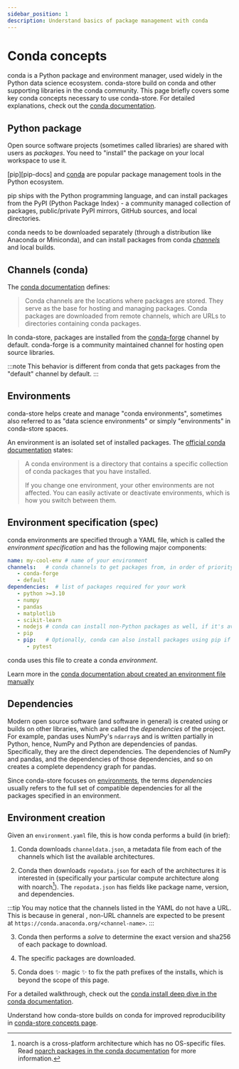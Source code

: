 ```yaml
---
sidebar_position: 1
description: Understand basics of package management with conda
---
```


# Conda concepts

conda is a Python package and environment manager, used widely in the Python data science ecosystem.
conda-store build on conda and other supporting libraries in the conda community.
This page briefly covers some key conda concepts necessary to use conda-store.
For detailed explanations, check out the [conda documentation][conda-docs].

## Python package

Open source software projects (sometimes called libraries) are shared with users as *packages*. You need to "install" the package on your local workspace to use it.

[pip][pip-docs] and [conda][conda-docs] are popular package management tools in the Python ecosystem.

pip ships with the Python programming language, and can install packages from the PyPI (Python Package Index) - a community managed collection of packages, public/private PyPI mirrors, GitHub sources, and local directories.

conda needs to be downloaded separately (through a distribution like Anaconda or Miniconda), and can install packages from conda [*channels*](#channels) and local builds.

## Channels (conda)

The [conda documentation][conda-docs-channels] defines:

> Conda channels are the locations where packages are stored. They serve as the base for hosting and managing packages. Conda packages are downloaded from remote channels, which are URLs to directories containing conda packages.

In conda-store, packages are installed from the [conda-forge][conda-forge] channel by default. <!-- NOTE: Verify? -->
conda-forge is a community maintained channel for hosting open source libraries.

:::note
This behavior is different from conda that gets packages from the "default" channel by default.
:::

## Environments

conda-store helps create and manage "conda environments", sometimes also referred to as "data science environments" or simply "environments" in conda-store spaces.

An environment is an isolated set of installed packages.
The [official conda documentation][conda-docs-environments] states:

> A conda environment is a directory that contains a specific collection of conda packages that you have installed.
>
> If you change one environment, your other environments are not affected. You can easily activate or deactivate environments, which is how you switch between them.

## Environment specification (spec)

conda environments are specified through a YAML file, which is called the *environment specification* and has the following major components:

```yaml
name: my-cool-env # name of your environment
channels:   # conda channels to get packages from, in order of priority
   - conda-forge
   - default
dependencies:  # list of packages required for your work
   - python >=3.10
   - numpy
   - pandas
   - matplotlib
   - scikit-learn
   - nodejs # conda can install non-Python packages as well, if it's available on a channel
   - pip
   - pip:   # Optionally, conda can also install packages using pip if needed
      - pytest
```

conda uses this file to create a conda *environment*.

Learn more in the [conda documentation about created an environment file manually][conda-docs-env-file]

## Dependencies

Modern open source software (and software in general) is created using or builds on other libraries, which are called the *dependencies* of the project.
For example, pandas uses NumPy's `ndarray`s and is written partially in Python, hence, NumPy and Python are dependencies of pandas.
Specifically, they are the direct dependencies.
The dependencies of NumPy and pandas, and the dependencies of those dependencies, and so on creates a complete dependency graph for pandas.

Since conda-store focuses on [environments](#environments), the terms *dependencies* usually refers to the full set of compatible dependencies for all the packages specified in an environment.

## Environment creation

Given an `environment.yaml` file, this is how conda performs a build (in brief):

1. Conda downloads `channeldata.json`, a metadata file from each of the channels which
   list the available architectures.

2. Conda then downloads `repodata.json` for each of the architectures
   it is interested in (specifically your particular compute architecture along
   with noarch[^1]). The `repodata.json` has fields like package name,
   version, and dependencies.

[^1]: noarch is a cross-platform architecture which has no OS-specific files. Read [noarch packages in the conda documentation][conda-docs-noarch] for more information.

:::tip
You may notice that the channels listed in the YAML do not have a URL. This
is because in general , non-URL channels are expected to be present at `https://conda.anaconda.org/<channel-name>`.
:::

3. Conda then performs a *solve* to determine the exact version and
   sha256 of each package to download.

4. The specific packages are downloaded.

5. Conda does :sparkles: magic :sparkles: to fix the path prefixes of the installs, which is beyond the scope of this page.

For a detailed walkthrough, check out the [conda install deep dive in the conda documentation][conda-docs-install].

Understand how conda-store builds on conda for improved reproducibility in [conda-store concepts page][conda-store-concepts].

<!-- External links -->
[conda-docs]: https://docs.conda.io/
[pip]: https://pip.pypa.io/en/stable/index.html
[conda-docs-environments]: https://docs.conda.io/projects/conda/en/latest/user-guide/concepts/environments.html
[conda-docs-channels]: https://docs.conda.io/projects/conda/en/latest/user-guide/concepts/channels.html#what-is-a-conda-channel
[conda-forge]: https://conda-forge.org/
[conda-docs-env-file]: https://docs.conda.io/projects/conda/en/stable/user-guide/tasks/manage-environments.html#creating-an-environment-file-manually
[conda-docs-noarch]: https://docs.conda.io/projects/conda/en/stable/user-guide/concepts/packages.html#noarch-packages
[conda-docs-install]: https://docs.conda.io/projects/conda/en/stable/dev-guide/deep-dives/install.html#fetching-the-index

<!-- Internal links -->
[conda-store-concepts]: conda-store-concepts
